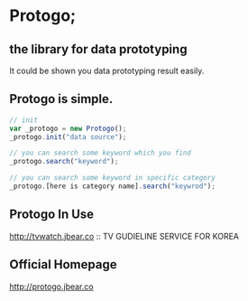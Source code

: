 # Protogo; 

## the library for data prototyping
It could be shown you data prototyping result easily.

## Protogo is simple.
```javascript
// init
var _protogo = new Protogo();
_protogo.init("data source");

// you can search some keyword which you find
_protogo.search("keyword");

// you can search some keyword in specific category
_protogo.[here is category name].search("keywrod");
```

## Protogo In Use
http://tvwatch.jbear.co
:: TV GUDIELINE SERVICE FOR KOREA

## Official Homepage
http://protogo.jbear.co
